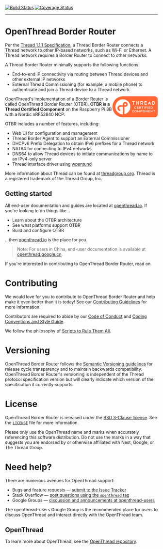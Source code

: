 [![Build Status][otbr-travis-svg]][otbr-travis]
[![Coverage Status][otbr-codecov-svg]][otbr-codecov]

---

# OpenThread Border Router

Per the [Thread 1.1.1 Specification](http://threadgroup.org/ThreadSpec), a Thread Border Router connects a Thread network to other IP-based networks, such as Wi-Fi or Ethernet. A Thread network requires a Border Router to connect to other networks.

A Thread Border Router minimally supports the following functions:

-  End-to-end IP connectivity via routing between Thread devices and other external IP networks
-  External Thread Commissioning (for example, a mobile phone) to authenticate and join a Thread device to a Thread network

<a href="https://www.threadgroup.org/What-is-Thread#certifiedproducts">
<img src="/doc/images/certified.svg" alt="Thread Certified Component" width="150px" align="right">
</a>

OpenThread's implementation of a Border Router is called OpenThread Border Router (OTBR). **OTBR is a Thread Certified Component** on the Raspberry Pi 3B with a Nordic nRF52840 NCP.

OTBR includes a number of features, including:

-  Web UI for configuration and management
-  Thread Border Agent to support an External Commissioner
-  DHCPv6 Prefix Delegation to obtain IPv6 prefixes for a Thread network
-  NAT64 for connecting to IPv4 networks
-  DNS64 to allow Thread devices to initiate communications by name to an IPv4-only server
-  Thread interface driver using [wpantund](https://github.com/openthread/wpantund)

More information about Thread can be found at [threadgroup.org](http://threadgroup.org/). Thread is a registered trademark of the Thread Group, Inc.

[otbr-travis]: https://travis-ci.org/openthread/borderrouter
[otbr-travis-svg]: https://travis-ci.org/openthread/borderrouter.svg?branch=master
[otbr-codecov]: https://codecov.io/gh/openthread/borderrouter
[otbr-codecov-svg]: https://codecov.io/gh/openthread/borderrouter/branch/master/graph/badge.svg

## Getting started

All end-user documentation and guides are located at [openthread.io](https://openthread.io/guides/border_router). If you're looking to do things like...

- Learn about the OTBR architecture
- See what platforms support OTBR
- Build and configure OTBR

...then [openthread.io](https://openthread.io/guides/border_router) is the place for you.

> Note: For users in China, end-user documentation is available at [openthread.google.cn](https://openthread.google.cn/guides/border-router).

If you're interested in contributing to OpenThread Border Router, read on.

# Contributing

We would love for you to contribute to OpenThread Border Router and help make it even better than it is today! See our [Contributing Guidelines](https://github.com/openthread/borderrouter/blob/master/CONTRIBUTING.md) for more information.

Contributors are required to abide by our [Code of Conduct](https://github.com/openthread/borderrouter/blob/master/CODE_OF_CONDUCT.md) and [Coding Conventions and Style Guide](https://github.com/openthread/borderrouter/blob/master/STYLE_GUIDE.md).

We follow the philosophy of [Scripts to Rule Them All](https://github.com/github/scripts-to-rule-them-all).

# Versioning

OpenThread Border Router follows the [Semantic Versioning guidelines](http://semver.org/) for release cycle transparency and to maintain backwards compatibility. OpenThread Border Router's versioning is independent of the Thread protocol specification version but will clearly indicate which version of the specification it currently supports.

# License

OpenThread Border Router is released under the [BSD 3-Clause license](https://github.com/openthread/borderrouter/blob/master/LICENSE). See the [`LICENSE`](https://github.com/openthread/borderrouter/blob/master/LICENSE) file for more information.

Please only use the OpenThread name and marks when accurately referencing this software distribution. Do not use the marks in a way that suggests you are endorsed by or otherwise affiliated with Nest, Google, or The Thread Group.

# Need help?

There are numerous avenues for OpenThread support:

* Bugs and feature requests — [submit to the Issue Tracker](https://github.com/openthread/borderrouter/issues)
* Stack Overflow — [post questions using the `openthread` tag](http://stackoverflow.com/questions/tagged/openthread)
* Google Groups — [discussion and announcements at openthread-users](https://groups.google.com/forum/#!forum/openthread-users)

The openthread-users Google Group is the recommended place for users to discuss OpenThread and interact directly with the OpenThread team.

## OpenThread

To learn more about OpenThread, see the [OpenThread repository](https://github.com/openthread/openthread).
